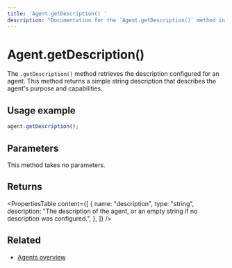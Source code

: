 ```yaml
---
title: 'Agent.getDescription() '
description: "Documentation for the `Agent.getDescription()` method in Mastra agents, which retrieves the agent's description."
---
```


# Agent.getDescription()

The `.getDescription()` method retrieves the description configured for an agent. This method returns a simple string description that describes the agent's purpose and capabilities.

## Usage example

```typescript copy
agent.getDescription();
```

## Parameters

This method takes no parameters.

## Returns

<PropertiesTable
content={[
{
name: "description",
type: "string",
description: "The description of the agent, or an empty string if no description was configured.",
},
]}
/>

## Related

- [Agents overview](/docs/agents/overview)

